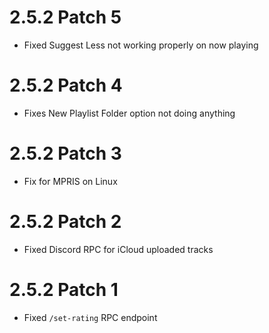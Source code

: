 # 2.5.2 Patch 5
- Fixed Suggest Less not working properly on now playing

# 2.5.2 Patch 4
- Fixes New Playlist Folder option not doing anything

# 2.5.2 Patch 3
- Fix for MPRIS on Linux

# 2.5.2 Patch 2
- Fixed Discord RPC for iCloud uploaded tracks

# 2.5.2 Patch 1
- Fixed `/set-rating` RPC endpoint

